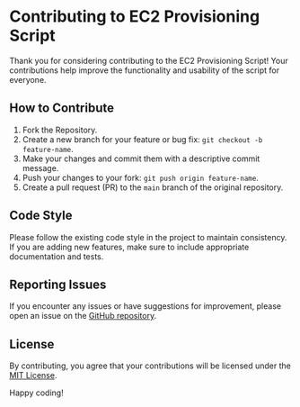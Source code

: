 # Contributing to EC2 Provisioning Script

Thank you for considering contributing to the EC2 Provisioning Script! Your contributions help improve the functionality and usability of the script for everyone.

## How to Contribute

1. Fork the Repository.
2. Create a new branch for your feature or bug fix: `git checkout -b feature-name`.
3. Make your changes and commit them with a descriptive commit message.
4. Push your changes to your fork: `git push origin feature-name`.
5. Create a pull request (PR) to the `main` branch of the original repository.

## Code Style

Please follow the existing code style in the project to maintain consistency. If you are adding new features, make sure to include appropriate documentation and tests.

## Reporting Issues

If you encounter any issues or have suggestions for improvement, please open an issue on the [GitHub repository](https://github.com/your-username/ec2-provisioning-script/issues).

## License

By contributing, you agree that your contributions will be licensed under the [MIT License](LICENSE).

Happy coding!
